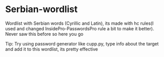 # Serbian-wordlist 

Wordlist with Serbian words (Cyrillic and Latin), its made with hc rules(I used and changed InsidePro-PasswordsPro rule a bit to make it better). Never saw this before so here you go

Tip: Try using password generator like cupp.py, type info about the target and add it to this wordlist, its pretty effective
